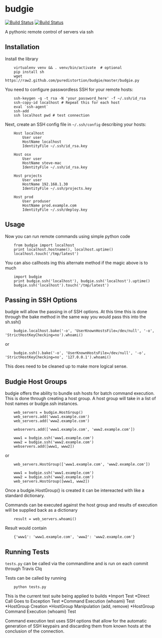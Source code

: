 budgie
======
    
[![Build Status](https://travis-ci.org/puredistortion/cadre.png?branch=master)](https://travis-ci.org/puredistortion/cadre)
[![Build Status](https://travis-ci.org/puredistortion/budgie.png?branch=master)](https://travis-ci.org/puredistortion/budgie)

A pythonic remote control of servers via ssh

Installation
------------

Install the library

        virtualenv venv && . venv/bin/activate  # optional
        pip install sh
        wget https://raw2.github.com/puredistortion/budgie/master/budgie.py


You need to configure passwordless SSH for your remote hosts:

        ssh-keygen -q -t rsa -N 'your_password_here' -f ~/.ssh/id_rsa
        ssh-copy-id localhost # Repeat this for each host
        eval `ssh-agent`
        ssh-add
        ssh localhost pwd # test connection

Next, create an SSH config file in `~/.ssh/config` describing your hosts:

        Host localhost
            User user
            HostName localhost
            IdentityFile ~/.ssh/id_rsa.key

        Host osx
            User user
            HostName steve-mac
            IdentityFile ~/.ssh/id_rsa.key

        Host projects
            User user
            HostName 192.168.1.30
            IdentityFile ~/.ssh/projects.key

        Host prod
            User produser
            HostName prod.example.com
            IdentityFile ~/.ssh/deploy.key

Usage
-----

Now you can run remote commands using simple python code

        from budgie import localhost
        print localhost.hostname(), localhost.uptime()
        localhost.touch('/tmp/latest')

You can also callhosts ing this alternate method if the magic above is to much

        import budgie
        print budgie.ssh('localhost'), budgie.ssh('localhost').uptime()
        budgie.ssh('localhost').touch('/tmp/latest')


Passing in SSH Options
----------------------
budgie will allow the passing in of SSH options. At this time this is done through the bake method in the same way you would pass this into the sh.ssh()

        budgie.localhost.bake('-o', 'UserKnownHostsFile=/dev/null', '-o',  'StrictHostKeyChecking=no').whoami()

or 

        budgie.ssh().bake('-o', 'UserKnownHostsFile=/dev/null', '-o',  'StrictHostKeyChecking=no', '127.0.0.1').whoami()

This does need to be cleaned up to make more logical sense.  

Budgie Host Groups
-----------------
budgie offers the ability to bundle ssh hosts for batch command execution. This is done through creating a host group. A host group will take in a list of host names or budgie.ssh instances.

        web_servers = budgie.HostGroup()
        web_servers.add('www1.example.com')
        web_servers.add('www2.example.com')

        webservers.add(['www1.example.com', 'www2.example.com'])

        www1 = budgie.ssh('www1.example.com')
        www2 = budgie.ssh('www2.example.com')
        webservers.add([www1, www2])

or

        web_servers.HostGroup(['www1.example.com', 'www2.example.com'])

        www1 = budgie.ssh('www1.example.com')
        www2 = budgie.ssh('www2.example.com')
        web_servers.HostGroup([www1, www2])

Once a budgie.HostGroup() is created it can be intereacted with like a standard dictionary.

Commands can be executed against the host group and results of execution will be supplied back as a dictionary

        result = web_servers.whoami()

Result would contain

        {'www1': 'www1.example.com', 'www2': 'www2.example.com'}



Running Tests
-------------

`tests.py` can be called via the commandlime and is run on each commit through Travis CIq

Tests can be called by running

        python tests.py

This is the current test suite being applied to builds
    *Import Test
    *Direct Call Goes to Exception Test
    *Command Execution (whoami) Test
    *HostGroup Creation
    *HostGroup Manipulation (add, remove)
    *HostGroup Command Execution (whoami) Test

Command execution test uses SSH options that allow for the automatic generation of SSH keypairs and discarding them from known hosts at the conclusion of the connection.



